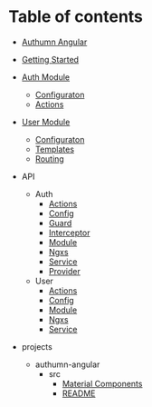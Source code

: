 # Table of contents

* [Authumn Angular](README.md)
* [Getting Started](introduction/README.md)
* [Auth Module](auth/README.md)
  * [Configuraton](auth/configuration.md)
  * [Actions](auth/actions.md)
* [User Module](user/README.md)
  * [Configuraton](user/configuration.md)
  * [Templates](user/templates.md)
  * [Routing](user/routing.md)
* API 
  * Auth 
    * [Actions](api/auth/modules/_auth_actions_.md)
    * [Config](api/auth/modules/_auth_config_.md)
    * [Guard](api/auth/modules/_auth_guard_.md)
    * [Interceptor](api/auth/modules/_auth_interceptor_.md)
    * [Module](api/auth/modules/_auth_module_.md)
    * [Ngxs](api/auth/modules/_auth_ngxs_.md)
    * [Service](api/auth/modules/_auth_service_.md)
    * [Provider](api/auth/modules/_auth_provider_.md)
  * User 
    * [Actions](api/user/modules/_user_actions_.md)
    * [Config](api/user/modules/_user_config_.md)
    * [Module](api/user/modules/_user_module_.md)
    * [Ngxs](api/user/modules/_user_ngxs_.md)
    * [Service](api/user/modules/_services_user_service_.md)
   
* projects
  * authumn-angular
    * src
      * [Material Components](projects/authumn-angular/src/material.md)
      * [README](projects/authumn-angular/src/user.md)

